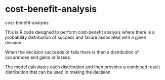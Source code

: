 # cost-benefit-analysis
cost-benefit-analysis

This is R code designed to perform cost-benefit analysis where there is a probability distribution of success and failure associated with a given decsion.

When the decision succeeds or fails there is then a distribution of occurances and gains or losses.

The model calculates each distribution and then provides a combined result distribution that can be used in making the decision.

